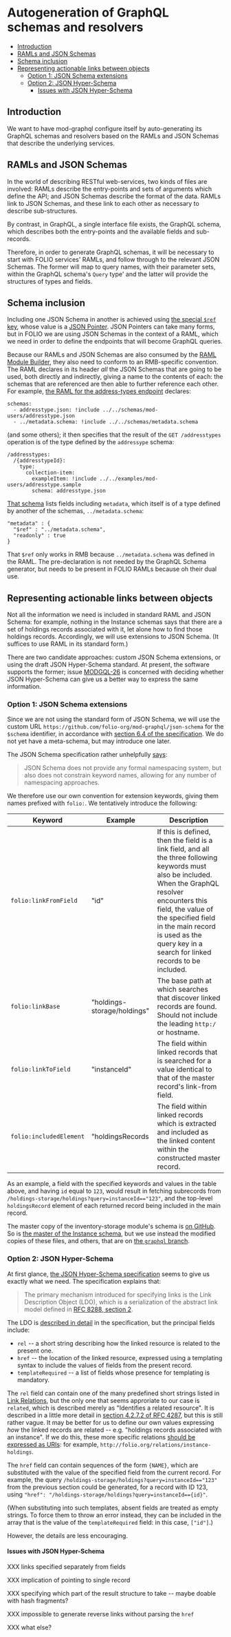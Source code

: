 # Autogeneration of GraphQL schemas and resolvers

<!-- md2toc -l 2 README.md -->
* [Introduction](#introduction)
* [RAMLs and JSON Schemas](#ramls-and-json-schemas)
* [Schema inclusion](#schema-inclusion)
* [Representing actionable links between objects](#representing-actionable-links-between-objects)
    * [Option 1: JSON Schema extensions](#option-1-json-schema-extensions)
    * [Option 2: JSON Hyper-Schema](#option-2-json-hyper-schema)
        * [Issues with JSON Hyper-Schema](#issues-with-json-hyper-schema)


## Introduction

We want to have mod-graphql configure itself by auto-generating its GraphQL schemas and resolvers based on the RAMLs and JSON Schemas that describe the underlying services.


## RAMLs and JSON Schemas

In the world of describing RESTful web-services, two kinds of files are involved: RAMLs describe the entry-points and sets of arguments which define the API; and JSON Schemas describe the format of the data. RAMLs link to JSON Schemas, and these link to each other as necessary to describe sub-structures.

By contrast, in GraphQL, a single interface file exists, the GraphQL schema, which describes both the entry-points and the available fields and sub-records.

Therefore, in order to generate GraphQL schemas, it will be necessary to start with FOLIO services' RAMLs, and follow through to the relevant JSON Schemas. The former will map to query names, with their parameter sets, within the GraphQL schema's `Query` type' and the latter will provide the structures of types and fields.


## Schema inclusion

Including one JSON Schema in another is achieved using [the special `$ref` key](https://spacetelescope.github.io/understanding-json-schema/structuring.html), whose value is a [JSON Pointer](https://tools.ietf.org/html/rfc6901). JSON Pointers can take many forms, but in FOLIO we are using JSON Schemas in the context of a RAML, which we need in order to define the endpoints that will become GraphQL queries.

Because our RAMLs and JSON Schemas are also consumed by the [RAML Module Builder](https://github.com/folio-org/raml-module-builder), they also need to conform to an RMB-specific convention. The RAML declares in its header _all_ the JSON Schemas that are going to be used, both directly and indirectly, giving a name to the contents of each: the schemas that are referenced are then able to further reference each other. For example, [the RAML for the address-types endpoint](https://github.com/folio-org/raml/blob/master/ramls/mod-users/addressTypes.raml) declares:

	schemas:
	  - addresstype.json: !include ../../schemas/mod-users/addresstype.json
	  - ../metadata.schema: !include ../../schemas/metadata.schema

(and some others); it then specifies that the result of the `GET /addresstypes` operation is of the type defined by the `addressype` schema:

	/addresstypes:
	  /{addresstypeId}:
	    type:
	      collection-item:
	        exampleItem: !include ../../examples/mod-users/addresstype.sample
	        schema: addresstype.json

[That schema](https://github.com/folio-org/raml/blob/master/schemas/mod-users/addresstype.json) lists fields including `metadata`, which itself is of a type defined by another of the schemas, `../metadata.schema`:

	"metadata" : {
	  "$ref" : "../metadata.schema",
	  "readonly" : true
	}

That `$ref` only works in RMB because `../metadata.schema` was defined in the RAML. The pre-declaration is not needed by the GraphQL Schema generator, but needs to be present in FOLIO RAMLs because oh their dual use.


## Representing actionable links between objects

Not all the information we need is included in standard RAML and JSON Schema: for example, nothing in the Instance schemas says that there are a set of holdings records associated with it, let alone how to find those holdings records. Accordingly, we will use extensions to JSON Schema. (It suffices to use RAML in its standard form.)

There are two candidate approaches: custom JSON Schema extensions, or using the draft JSON Hyper-Schema standard. At present, the software supports the former; issue [MODGQL-26](https://issues.folio.org/browse/MODGQL-26) is concerned with deciding whether JSON Hyper-Schema can give us a better way to express the same information.


### Option 1: JSON Schema extensions

Since we are not using the standard form of JSON Schema, we will use the custom URL `https://github.com/folio-org/mod-graphql/json-schema` for the `$schema` identifier, in accordance with [section 6.4 of the specification](http://json-schema.org/latest/json-schema-core.html#rfc.section.6.4). We do not yet have a meta-schema, but may introduce one later.

The JSON Schema specification rather unhelpfully [says](http://json-schema.org/latest/json-schema-core.html#rfc.section.4.3.2):

> JSON Schema does not provide any formal namespacing system, but also does not constrain keyword names, allowing for any number of namespacing approaches.

We therefore use our own convention for extension keywords, giving them names prefixed with `folio:`. We tentatively introduce the following:

Keyword | Example | Description
--- | --- | ---
`folio:linkFromField` | "id" | If this is defined, then the field is a link field, and all the three following keywords must also be included. When the GraphQL resolver encounters this field, the value of the specified field in the main record is used as the query key in a search for linked records to be included.
`folio:linkBase` | "holdings-storage/holdings" | The base path at which searches that discover linked records are found. Should not include the leading `http:/` or hostname.
`folio:linkToField` | "instanceId" | The field within linked records that is searched for a value identical to that of the master record's link-from field.
`folio:includedElement` | "holdingsRecords | The field within linked records which is extracted and included as the linked content within the constructed master record.

As an example, a field with the specified keywords and values in the table above, and having `id` equal to `123`, would result in fetching subrecords from `/holdings-storage/holdings?query=instanceId=="123"`, and the top-level `holdingsRecord` element of each returned record being included in the main record.

The master copy of the inventory-storage module's schema is [on GitHub](https://github.com/folio-org/mod-inventory-storage/blob/master/ramls/instance-storage.raml). So is [the master of the Instance schema](https://github.com/folio-org/mod-inventory-storage/blob/master/ramls/instance.json),
but we use instead the modified copies of these files, and others, that are on [the `graphql` branch](https://github.com/folio-org/mod-inventory-storage/blob/graphql/ramls/).


### Option 2: JSON Hyper-Schema

At first glance, [the JSON Hyper-Schema specification](http://json-schema.org/latest/json-schema-hypermedia.html) seems to give us exactly what we need. The specification explains that:

> The primary mechanism introduced for specifying links is the Link Description Object (LDO), which is a serialization of the abstract link model defined in [RFC 8288, section 2](https://tools.ietf.org/html/rfc8288#section-2).

The LDO is [described in detail](http://json-schema.org/latest/json-schema-hypermedia.html#rfc.section.6) in the specification, but the principal fields include:

* `rel` -- a short string describing how the linked resource is related to the present one.
* `href` -- the location of the linked resource, expressed using a templating syntax to include the values of fields from the present record.
* `templateRequired` -- a list of fields whose presence for templating is mandatory.

The `rel` field can contain one of the many predefined short strings listed in [Link Relations](https://www.iana.org/assignments/link-relations/link-relations.xhtml), but the only one that seems approriate to our case is `related`, which is described merely as "Identifies a related resource". It is described in a little more detail in [section 4.2.7.2 of RFC 4287](https://tools.ietf.org/html/rfc4287#section-4.2.7.2), but this is still rather vague. It may be better for us to define our own values expressing _how_ the linked records are related -- e.g. "holdings records associated with an instance". If we do this, these more specific relations [should be expressed as URIs](https://tools.ietf.org/html/rfc8288#section-2.1.2): for example, `http://folio.org/relations/instance-holdings`.

The `href` field can contain sequences of the form `{NAME}`, which are substituted with the value of the specified field from the current record. For example, the query `/holdings-storage/holdings?query=instanceId=="123"` from the previous section could be generated, for a record with ID 123, using `"href": "/holdings-storage/holdings?query=instanceId=={id}"`.

(When substituting into such templates, absent fields are treated as empty strings. To force them to throw an error instead, they can be included in the array that is the value of the `templateRequired` field: in this case, `["id"]`.)

However, the details are less encouraging.

#### Issues with JSON Hyper-Schema

XXX links specified separately from fields

XXX implication of pointing to single record

XXX specifying which part of the result structure to take -- maybe doable with hash fragments?

XXX impossible to generate reverse links without parsing the `href`

XXX what else?

